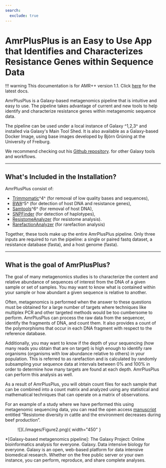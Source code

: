 ```yaml
---
search:
  exclude: true
---
```


# AmrPlusPlus is an Easy to Use App that Identifies and Characterizes Resistance Genes within Sequence Data

!!! warning
    This documentation is for AMR++ version 1.1. Click [here](./../latest/introduction.md) for the latest docs.

AmrPlusPlus is a Galaxy-based metagenomics pipeline that is intuitive and easy to use. The pipeline takes advantage of current and new tools to help identify and characterize resistance genes within metagenomic sequence data.

The pipeline can be used under a local instance of Galaxy ^1,2,3^ and installed via Galaxy's Main Tool Shed. It is also available as a Galaxy-based Docker Image, using base images developed by Björn Grüning at the University of Freiburg.

We recommend checking out his [Github repository](https://github.com/bgruening/docker-galaxy-stable "GitHub is a web-based Git repository hosting service. It offers all of the distributed version control and source code management (SCM) functionality of Git as well as adding its own features."). for other Galaxy tools and workflows.

---

## What's Included in the Installation?

AmrPlusPlus consist of:

* [Trimmomatic](http://www.usadellab.org/cms/?page=trimmomatic)^4^ (for removal of low quality bases and sequences),
* [BWA](http://bio-bwa.sourceforge.net/)^5^ (for detection of host DNA and resistance genes),
* [Samtools](http://www.htslib.org/)^6^ (for removal of host DNA),
* [SNPFinder](https://github.com/cdeanj/snipfinder) (for detection of haplotypes),
* [ResistomeAnalyzer](https://github.com/cdeanj/resistomeanalyzer) (for resistome analysis).
* [RarefactionAnalyzer](https://github.com/cdeanj/rarefactionanalyzer) (for rarefaction analysis)

Together, these tools make up the entire AmrPlusPlus pipeline. Only three inputs are required to run the pipeline: a single or paired fastq dataset, a resistance database (fasta), and a host genome (fasta).

---

## What is the goal of AmrPlusPlus?

The goal of many metagenomics studies is to characterize the content and relative abundance of sequences of interest from the DNA of a given sample or set of samples. You may want to know what is contained within your sample or how abundant a given sequence is relative to another.

Often, metagenomics is performed when the answer to these questions must be obtained for a large number of targets where techniques like multiplex PCR and other targeted methods would be too cumbersome to perform. AmrPlusPlus can process the raw data from the sequencer, identify the fragments of DNA, and count them. It also provides a count of the polymorphisms that occur in each DNA fragment with respect to the reference database.

Additionally, you may want to know if the depth of your sequencing (how many reads you obtain that are on target) is high enough to identify rare organisms (organisms with low abundance relative to others) in your population. This is referred to as rarefaction and is calculated by randomly subsampling your sequence data at intervals between 0% and 100% in order to determine how many targets are found at each depth. AmrPlusPlus can perform this analysis as well.

As a result of AmrPlusPlus, you will obtain count files for each sample that can be combined into a count matrix and analyzed using any statistical and mathematical techniques that can operate on a matrix of observations.

For an example of a study where we have performed this using metagenomic sequencing data, you can read the open access [manuscript](https://www.ncbi.nlm.nih.gov/pmc/articles/PMC4798965/) entitled “Resistome diversity in cattle and the environment decreases during beef production”.

<figure markdown>
  ![](./images/Figure2.png){ width="450" }
  <figcaption></figcaption>
</figure>


*[Galaxy-based metagenomics pipeline]: The Galaxy Project: Online bioinformatics analysis for everyone. Galaxy. Data intensive biology for everyone. Galaxy is an open, web-based platform for data intensive biomedical research. Whether on the free public server or your own instance, you can perform, reproduce, and share complete analyses.
